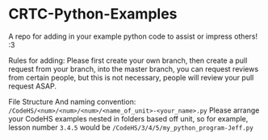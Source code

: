 # CRTC-Python-Examples
A repo for adding in your example python code to assist or impress others! :3

Rules for adding:
    Please first create your own branch, then create a pull request from your branch, into the master branch, you can request reviews from certain people, but this is not necessary, people will review your pull request ASAP.
	
File Structure And naming convention:
	`/CodeHS/<num>/<num>/<num>/<name_of_unit>-<your_name>.py`
	Please arrange your CodeHS examples nested in folders based off unit, so for example, lesson number `3.4.5` would be `/CodeHS/3/4/5/my_python_program-Jeff.py`